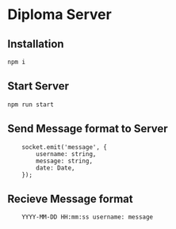 # Diploma Server

## Installation
`npm i`

## Start Server
`npm run start`

## Send Message format to Server
```
    socket.emit('message', {
        username: string,
        message: string,
        date: Date,
    });
```

## Recieve Message format
```
    YYYY-MM-DD HH:mm:ss username: message
```
